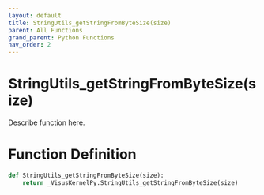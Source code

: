 ```yaml
---
layout: default
title: StringUtils_getStringFromByteSize(size)
parent: All Functions
grand_parent: Python Functions
nav_order: 2
---
```


# StringUtils_getStringFromByteSize(size)

Describe function here.

# Function Definition

```python
def StringUtils_getStringFromByteSize(size):
    return _VisusKernelPy.StringUtils_getStringFromByteSize(size)
```